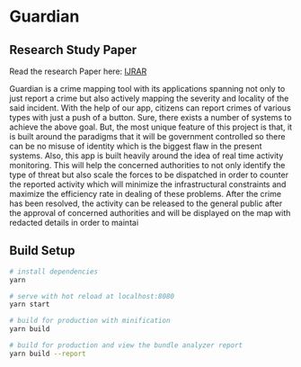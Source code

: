 # Guardian

## Research Study Paper
Read the research Paper here: [IJRAR](https://ijrar.org/viewfull.php?&p_id=IJRARJFM1451)

Guardian is a crime mapping tool with its applications spanning
not only to just report a crime but also actively mapping the severity and locality of the said incident.
With the help of our app, citizens can report crimes of various types with just a push of a button.
Sure, there exists a number of systems to achieve the above goal. But, the most unique feature of this
project is that, it is built around the paradigms that it will be government controlled so there can be
no misuse of identity which is the biggest flaw in the present systems.
Also, this app is built heavily around the idea of real time activity monitoring. This will help the
concerned authorities to not only identify the type of threat but also scale the forces to be dispatched
in order to counter the reported activity which will minimize the infrastructural constraints and
maximize the efficiency rate in dealing of these problems.
After the crime has been resolved, the activity can be released to the general public after the approval
of concerned authorities and will be displayed on the map with redacted details in order to maintai



## Build Setup

``` bash
# install dependencies
yarn

# serve with hot reload at localhost:8080
yarn start

# build for production with minification
yarn build

# build for production and view the bundle analyzer report
yarn build --report
```


